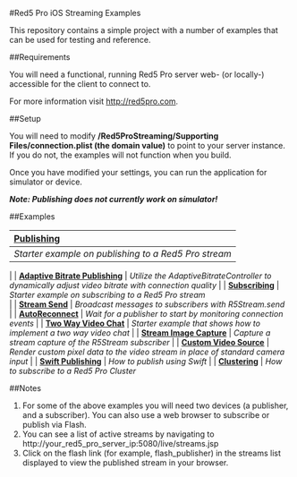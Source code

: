 #Red5 Pro iOS Streaming Examples

This repository contains a simple project with a number of examples that can be used for testing and reference.  

##Requirements

You will need a functional, running Red5 Pro server web- (or locally-) accessible for the client to connect to.  

For more information visit http://red5pro.com.

##Setup

You will need to modify **/Red5ProStreaming/Supporting Files/connection.plist (the domain value)** to point to your server instance.  If you do not, the examples will not function when you build.

Once you have modified your settings, you can run the application for simulator or device. 

***Note: Publishing does not currently work on simulator!***

##Examples



| [Publishing](https://github.com/red5pro/streaming-ios/tree/master/Red5ProStreaming/Examples/Publish)                 
| :-----
| *Starter example on publishing to a Red5 Pro stream* 
|
| **[Adaptive Bitrate Publishing](https://github.com/red5pro/streaming-ios/tree/master/Red5ProStreaming/Examples/AdaptiveBitratePublish)**
| *Utilize the AdaptiveBitrateController to dynamically adjust video bitrate with connection quality*
|
| **[Subscribing](https://github.com/red5pro/streaming-ios/tree/master/Red5ProStreaming/Examples/Subscribe)**
| *Starter example on subscribing to a Red5 Pro stream*  
|
| **[Stream Send](https://github.com/red5pro/streaming-ios/tree/master/Red5ProStreaming/Examples/StreamSend)**
| *Broadcast messages to subscribers with R5Stream.send*  
|
| **[AutoReconnect](https://github.com/red5pro/streaming-ios/tree/master/Red5ProStreaming/Examples/AutoReconnect)**
| *Wait for a publisher to start by monitoring connection events* 
|
| **[Two Way Video Chat](https://github.com/red5pro/streaming-ios/tree/master/Red5ProStreaming/Examples/TwoWayVideoChat)**
| *Starter example that shows how to implement a two way video chat* 
|
| **[Stream Image Capture](Red5ProStreaming/Examples/StreamImage)**
| *Capture a stream capture of the R5Stream subscriber* 
|
| **[Custom Video Source](Red5ProStreaming/Examples/CustomVideo)**
| *Render custom pixel data to the video stream in place of standard camera input* 
|
| **[Swift Publishing](Red5ProStreaming/Examples/SwiftPublish)**
| *How to publish using Swift* 
|
| **[Clustering](Red5ProStreaming/Examples/Clustering)**
| *How to subscribe to a Red5 Pro Cluster* 
     
##Notes

1. For some of the above examples you will need two devices (a publisher, and a subscriber). You can also use a web browser to subscribe or publish via Flash.
2. You can see a list of active streams by navigating to http://your_red5_pro_server_ip:5080/live/streams.jsp
3. Click on the flash link (for example, flash_publisher) in the streams list displayed to view the published stream in your browser.


